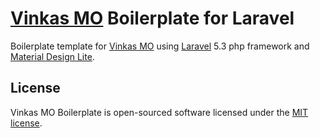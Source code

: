 # [Vinkas MO](https://github.com/vinkasMO/mo) Boilerplate for Laravel

Boilerplate template for [Vinkas MO](https://github.com/vinkasMO/mo) using [Laravel](https://github.com/laravel/laravel) 5.3 php framework and [Material Design Lite](https://github.com/google/material-design-lite).

## License

Vinkas MO Boilerplate is open-sourced software licensed under the [MIT license](LICENSE.txt).
